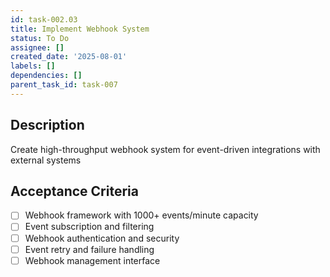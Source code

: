 ```yaml
---
id: task-002.03
title: Implement Webhook System
status: To Do
assignee: []
created_date: '2025-08-01'
labels: []
dependencies: []
parent_task_id: task-007
---
```


## Description

Create high-throughput webhook system for event-driven integrations with external systems

## Acceptance Criteria

- [ ] Webhook framework with 1000+ events/minute capacity
- [ ] Event subscription and filtering
- [ ] Webhook authentication and security
- [ ] Event retry and failure handling
- [ ] Webhook management interface
